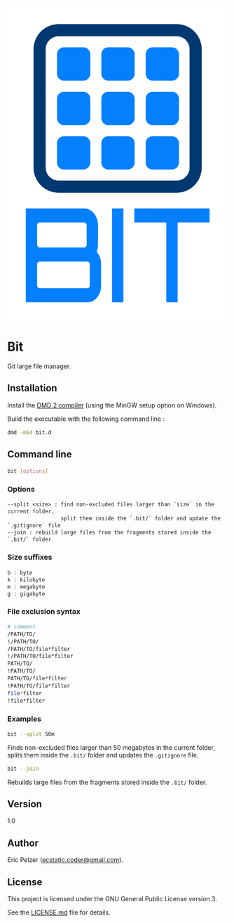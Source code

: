 ![](https://github.com/senselogic/BIT/blob/master/LOGO/bit.png)

# Bit

Git large file manager.

## Installation

Install the [DMD 2 compiler](https://dlang.org/download.html) (using the MinGW setup option on Windows).

Build the executable with the following command line :

```bash
dmd -m64 bit.d
```

## Command line

```bash
bit [options]
```

### Options

```
--split <size> : find non-excluded files larger than `size` in the current folder,
                 split them inside the `.bit/` folder and update the `.gitignore` file
--join : rebuild large files from the fragments stored inside the `.bit/` folder
```

### Size suffixes

```
b : byte
k : kilobyte
m : megabyte
g : gigabyte
```

### File exclusion syntax

```sh
# comment
/PATH/TO/
!/PATH/TO/
/PATH/TO/file*filter
!/PATH/TO/file*filter
PATH/TO/
!PATH/TO/
PATH/TO/file*filter
!PATH/TO/file*filter
file*filter
!file*filter
```

### Examples

```bash
bit --split 50m
```

Finds non-excluded files larger than 50 megabytes in the current folder,
splits them inside the `.bit/` folder and updates the `.gitignore` file.

```bash
bit --join
```

Rebuilds large files from the fragments stored inside the `.bit/` folder.

## Version

1.0

## Author

Eric Pelzer (ecstatic.coder@gmail.com).

## License

This project is licensed under the GNU General Public License version 3.

See the [LICENSE.md](LICENSE.md) file for details.
